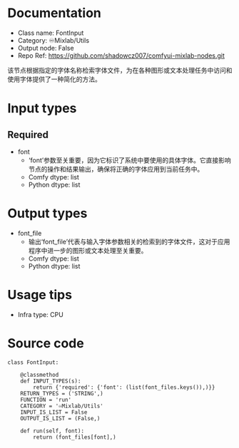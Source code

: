 # Documentation
- Class name: FontInput
- Category: ♾️Mixlab/Utils
- Output node: False
- Repo Ref: https://github.com/shadowcz007/comfyui-mixlab-nodes.git

该节点根据指定的字体名称检索字体文件，为在各种图形或文本处理任务中访问和使用字体提供了一种简化的方法。

# Input types
## Required
- font
    - ‘font’参数至关重要，因为它标识了系统中要使用的具体字体。它直接影响节点的操作和结果输出，确保将正确的字体应用到当前任务中。
    - Comfy dtype: list
    - Python dtype: list

# Output types
- font_file
    - 输出‘font_file’代表与输入字体参数相关的检索到的字体文件，这对于应用程序中进一步的图形或文本处理至关重要。
    - Comfy dtype: list
    - Python dtype: list

# Usage tips
- Infra type: CPU

# Source code
```
class FontInput:

    @classmethod
    def INPUT_TYPES(s):
        return {'required': {'font': (list(font_files.keys()),)}}
    RETURN_TYPES = ('STRING',)
    FUNCTION = 'run'
    CATEGORY = '♾️Mixlab/Utils'
    INPUT_IS_LIST = False
    OUTPUT_IS_LIST = (False,)

    def run(self, font):
        return (font_files[font],)
```